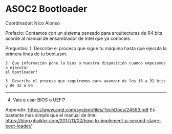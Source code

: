 # ASOC2 Bootloader

Coordinador: Nico Alonso

Prefacio:
	Contamos con un sistema pensado para arquitecturas de 64 bits acorde al manual
	de ensamblador de Intel que ya conoceis.

Preguntas:
	1. Describe el proceso que sigue tu máquina hasta que ejecuta la primera linea de
	tu boot.asm.

	2. Que información pone la bios a nuestra disposición cuando empezamos a ejecutar
	el bootloader?

	3. Describe el proceso que seguiremos para avanzar de los 16 a 32 bits y de 32 a 64
	
-----

4. Vais a usar BIOS o UEFI?

Appendix: https://www.amd.com/system/files/TechDocs/24593.pdf 
Es bastante mas simple que el manual de Intel
https://blog.ghaiklor.com/2017/11/02/how-to-implement-a-second-stage-boot-loader/
